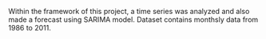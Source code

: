  Within the framework of this project, a time series was analyzed and also made a forecast using SARIMA model. Dataset contains monthsly data from 1986 to 2011.
